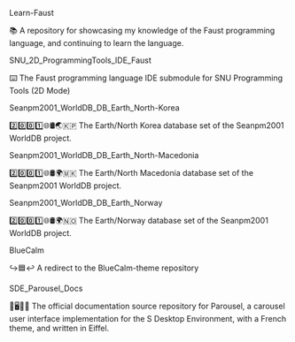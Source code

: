 
Learn-Faust

📚️ A repository for showcasing my knowledge of the Faust programming language, and continuing to learn the language. 

SNU_2D_ProgrammingTools_IDE_Faust

⌨️ The Faust programming language IDE submodule for SNU Programming Tools (2D Mode)

Seanpm2001_WorldDB_DB_Earth_North-Korea

2️⃣️0️⃣️0️⃣️1️⃣️🌐️🛢️🌏️🇰🇵️ The Earth/North Korea database set of the Seanpm2001 WorldDB project.

Seanpm2001_WorldDB_DB_Earth_North-Macedonia

2️⃣️0️⃣️0️⃣️1️⃣️🌐️🛢️🌍️🇲🇰️ The Earth/North Macedonia database set of the Seanpm2001 WorldDB project.

Seanpm2001_WorldDB_DB_Earth_Norway

2️⃣️0️⃣️0️⃣️1️⃣️🌐️🛢️🌍️🇳🇴️ The Earth/Norway database set of the Seanpm2001 WorldDB project.

BlueCalm

↪️🟦️↩️ A redirect to the BlueCalm-theme repository
 
SDE_Parousel_Docs

🎠️🖥️🎠️📖️ The official documentation source repository for Parousel, a carousel user interface implementation for the S Desktop Environment, with a French theme, and written in Eiffel.


